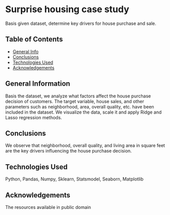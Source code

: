 # Surprise housing case study
Basis given dataset, determine key drivers for house purchase and sale.


## Table of Contents
* [General Info](#general-information)  
* [Conclusions](#conclusions)
* [Technologies Used](#technologies-used)
* [Acknowledgements](#acknowledgements)

## General Information
Basis the dataset, we analyze what factors affect the house purchase decision of customers. The target variable, house sales, and other parameters such as neighborhood, area, overall quality, etc. have been included in the dataset. We visualize the data, scale it and apply Ridge and Lasso regression methods.

## Conclusions
We observe that neighborhood, overall quality, and living area in square feet are the key drivers influencing the house purchase decision.

## Technologies Used
Python, Pandas, Numpy, Sklearn, Statsmodel, Seaborn, Matplotlib

## Acknowledgements
The resources available in public domain
